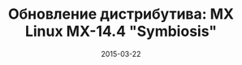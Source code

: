---
layout: post
title: "Обновление дистрибутива: MX Linux MX-14.4 \"Symbiosis\""
date: 2015-03-22   
---